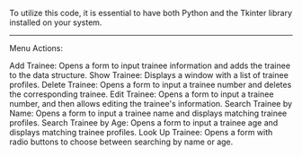 To utilize this code, it is essential to have both Python and the Tkinter library installed on your system.

----------------------------------------------------------------------------------------------------

Menu Actions:

Add Trainee: Opens a form to input trainee information and adds the trainee to the data structure.
Show Trainee: Displays a window with a list of trainee profiles.
Delete Trainee: Opens a form to input a trainee number and deletes the corresponding trainee.
Edit Trainee: Opens a form to input a trainee number, and then allows editing the trainee's information.
Search Trainee by Name: Opens a form to input a trainee name and displays matching trainee profiles.
Search Trainee by Age: Opens a form to input a trainee age and displays matching trainee profiles.
Look Up Trainee: Opens a form with radio buttons to choose between searching by name or age.
